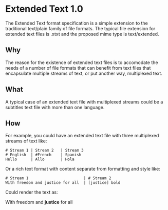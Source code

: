# Extended Text 1.0

The Extended Text format specification is a simple extension to
the traditional text/plain family of file formats.
The typical file extension for extended text files is .xtxt
and the proposed mime type is text/extended.

## Why

The reason for the existence of extended text files is to 
accomodate the needs of a number of file formats that can
benefit from text files that encapsulate multiple streams
of text, or put another way, multiplexed text.

## What

A typical case of an extended text file with multiplexed
streams could be a subtitles text file with more than
one language.  

## How
For example, you could have an extended
text file with three multiplexed streams of text like:

```
# Stream 1 | Stream 2   | Stream 3
# English  | #French    | Spanish
Hello      | Allo       | Hola
```
Or a rich text format with content separate from formatting
and style like:
```
# Stream 1                        | # Stream 2
With freedom and justice for all  | [justice] bold
```
Could render the text as:

With freedom and **justice** for all

